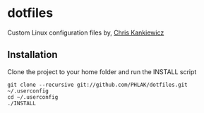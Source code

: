 dotfiles
========
Custom Linux configuration files by, [Chris Kankiewicz](http://www.ChrisKankiewicz.com)

Installation
------------

Clone the project to your home folder and run the INSTALL script

    git clone --recursive git://github.com/PHLAK/dotfiles.git ~/.userconfig
    cd ~/.userconfig
    ./INSTALL
